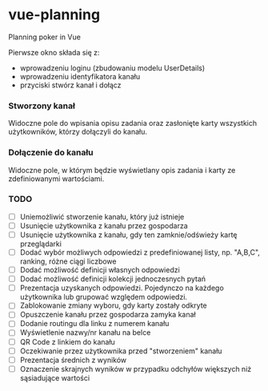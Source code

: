 # vue-planning
Planning poker in Vue

Pierwsze okno składa się z:
- wprowadzeniu loginu (zbudowaniu modelu UserDetails)
- wprowadzeniu identyfikatora kanału
- przyciski stwórz kanał i dołącz

### Stworzony kanał
Widoczne pole do wpisania opisu zadania oraz zasłonięte karty wszystkich użytkowników, którzy dołączyli do kanału.

### Dołączenie do kanału
Widoczne pole, w którym będzie wyświetlany opis zadania i karty ze zdefiniowanymi wartościami.

### TODO
- [ ] Uniemożliwić stworzenie kanału, który już istnieje
- [ ] Usunięcie użytkownika z kanału przez gospodarza
- [ ] Usunięcie użytkownika z kanału, gdy ten zamknie/odświeży kartę przeglądarki
- [ ] Dodać wybór możliwych odpowiedzi z predefiniowanej listy, np. "A,B,C", ranking, różne ciągi liczbowe
- [ ] Dodać możliwość definicji własnych odpowiedzi
- [ ] Dodać możliwość definicji kolekcji jednoczesnych pytań
- [ ] Prezentacja uzyskanych odpowiedzi. Pojedynczo na każdego użytkownika lub grupować względem odpowiedzi.
- [ ] Zablokowanie zmiany wyboru, gdy karty zostały odkryte
- [ ] Opuszczenie kanału przez gospodarza zamyka kanał
- [ ] Dodanie routingu dla linku z numerem kanału
- [ ] Wyświetlenie nazwy/nr kanału na belce
- [ ] QR Code z linkiem do kanału
- [ ] Oczekiwanie przez użytkownika przed "stworzeniem" kanału
- [ ] Prezentacja średnich z wyników
- [ ] Oznaczenie skrajnych wyników w przypadku odchyłów większych niż sąsiadujące wartości
